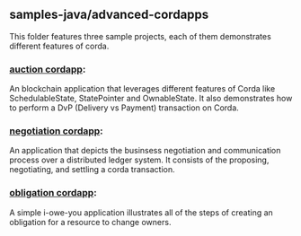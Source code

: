 ## samples-java/advanced-cordapps

This folder features three sample projects, each of them demonstrates different features of corda.

### [auction cordapp](./auction-cordapp):
An blockchain application that leverages different features of Corda like SchedulableState, StatePointer
and OwnableState. It also demonstrates how to perform a DvP (Delivery vs Payment) transaction on Corda.

### [negotiation cordapp](./negotiation-cordapp):
An application that depicts the businsess negotiation and communication process over a distributed ledger system.
It consists of the proposing, negotiating, and settling a corda transaction.

### [obligation cordapp](./obligation-cordapp):
A simple i-owe-you application illustrates all of the steps of creating an obligation for a resource to change owners.



